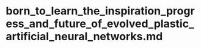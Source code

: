 # born_to_learn_the_inspiration_progress_and_future_of_evolved_plastic_artificial_neural_networks.md

<!-- REFERENCE -->
